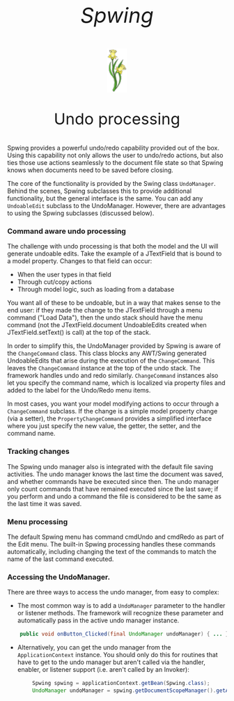 <p style="text-align: center; font-size: 48px; font-style: italic">
Spwing
</p>

<div style="text-align: center;">
    <img src="https://github.com/bobhablutzel/spwing/blob/main/src/main/resources/com/hablutzel/spwing/component/Spwing.png?raw=true"
         alt="Spwing logo: A daffodil"
         height="100">
    <!-- Spwing logo attribution: CortoFrancese, CC BY-SA 4.0 <https://creativecommons.org/licenses/by-sa/4.0>, via Wikimedia Commons -->
</div>

<p style="text-align: center; font-size: 36px">
Undo processing
</p>

Spwing provides a powerful undo/redo capability provided out of the box. Using this capability not only 
allows the user to undo/redo actions, but also ties those use actions seamlessly to the document file state
so that Spwing knows when documents need to be saved before closing.

The core of the functionality is provided by the Swing class ```UndoManager```. Behind the scenes, Spwing
subclasses this to provide additional functionality, but the general interface is the same. You can
add any ```UndoableEdit``` subclass to the UndoManager. However, there are advantages to using the 
Spwing subclasses (discussed below).

### Command aware undo processing

The challenge with undo processing is that both the model and the UI will generate undoable edits. Take the
example of a JTextField that is bound to a model property. Changes to that field can occur:
- When the user types in that field
- Through cut/copy actions
- Through model logic, such as loading from a database

You want all of these to be undoable, but in a way that makes sense to the end user: if they made the 
change to the JTextField through a menu command ("Load Data"), then the undo stack should have the menu command
(not the JTextField.document UndoableEdits created when JTextField.setText() is call) at the top of the stack.

In order to simplify this, the UndoManager provided by Spwing is aware of the ```ChangeCommand``` class. This 
class blocks any AWT/Swing generated UndoableEdits that arise during the execution of the ```ChangeCommand```. 
This leaves the ```ChangeCommand``` instance at the top of the undo stack. The framework handles undo and redo
similarly. ```ChangeCommand``` instances also let you specify the command name, which is localized via
property files and added to the label for the Undo/Redo menu items.

In most cases, you want your model modifying actions to occur through a ```ChangeCommand``` subclass. If the 
change is a simple model property change (via a setter), the ```PropertyChangeCommand``` provides a simplified
interface where you just specify the new value, the getter, the setter, and the command name.

### Tracking changes

The Spwing undo manager also is integrated with the default file saving activities. The undo manager knows the
last time the document was saved, and whether commands have be executed since then. The undo manager only
count commands that have remained executed since the last save; if you perform and undo a command the file is
considered to be the same as the last time it was saved.

### Menu processing
The default Spwing menu has command cmdUndo and cmdRedo as part of the Edit menu. The built-in Spwing
processing handles these commands automatically, including changing the text of the commands to match
the name of the last command executed.

### Accessing the UndoManager.

There are three ways to access the undo manager, from easy to complex:

- The most common way is to add a ```UndoManager``` parameter to the handler or listener methods. The
framework will recognize these parameter and automatically pass in the active undo manager instance.

```java
    public void onButton_Clicked(final UndoManager undoManager) { ... }

```

- Alternatively, you can get the undo manager from the ```ApplicationContext``` instance. You should
only do this for routines that have to get to the undo manager but aren't called via the handler, enabler,
or listener support (i.e. aren't called by an Invoker):
```java
        Spwing spwing = applicationContext.getBean(Spwing.class);
        UndoManager undoManager = spwing.getDocumentScopeManager().getActiveSession().getUndoManager();
```
